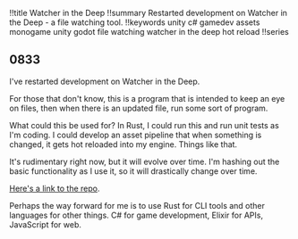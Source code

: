 !!title Watcher in the Deep 
!!summary Restarted development on Watcher in the Deep - a file watching tool.
!!keywords unity c# gamedev assets monogame unity godot file watching watcher in the deep hot reload
!!series

## 0833

I've restarted development on Watcher in the Deep. 

For those that don't know, this is a program that is intended to keep an eye on files, then when there is an updated file, run some sort of program.

What could this be used for? In Rust, I could run this and run unit tests as I'm coding. I could develop an asset pipeline that when something is changed, it gets hot reloaded into my engine. Things like that.

It's rudimentary right now, but it will evolve over time. I'm hashing out the basic functionality as I use it, so it will drastically change over time.

[Here's a link to the repo](https://github.com/ericrobolson/watcher_in_the_deep).

Perhaps the way forward for me is to use Rust for CLI tools and other languages for other things. C# for game development, Elixir for APIs, JavaScript for web. 
